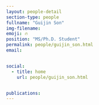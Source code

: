 ```yaml
---
layout: people-detail
section-type: people
fullname: "Guijin Son"
img-filename: 
emoji: 🔥
position: "MS/Ph.D. Student"
permalink: people/guijin_son.html
email: 


social:
  - title: home
    url: people/guijin_son.html


publications:
---
```

